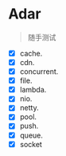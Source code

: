 

# Adar
> 随手测试

* [x] cache. 
* [x] cdn. 
* [x] concurrent. 
* [x] file. 
* [x] lambda. 
* [x] nio. 
* [x] netty. 
* [x] pool. 
* [x] push. 
* [x] queue. 
* [x] socket